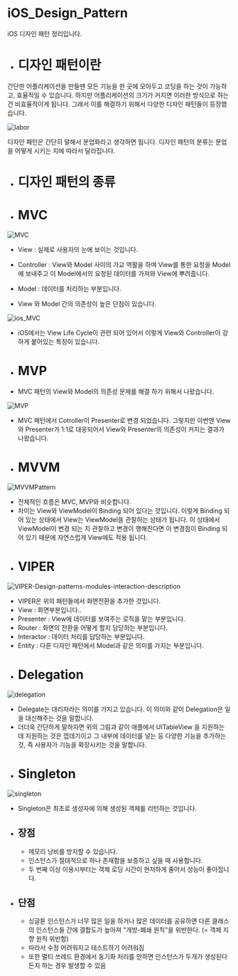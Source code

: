 # iOS_Design_Pattern
iOS 디자인 패턴 정리입니다. 

- # 디자인 패턴이란

간단한 어플리케이션을 만들땐 모든 기능을 한 곳에 모아두고 코딩을 하는 것이 가능하고, 효율적일 수 있습니다. 하지만 어플리케이션의 크기가 커지면 이러한 방식으로 하는 건 비효율적이게 됩니다. 
그래서 이를 해결하기 위해서 다양한 디자인 패턴들이 등장했습니다. 

![labor](https://user-images.githubusercontent.com/76652929/127452285-2c850015-9437-48d8-8ded-60e31bcba943.jpg)


디자인 패턴은 간단히 말해서 분업화라고 생각하면 됩니다. 
디자인 패턴의 분류는 분업을 어떻게 시키는 지에 따라서 달라집니다. 


- # 디자인 패턴의 종류 



- # MVC


![MVC](https://user-images.githubusercontent.com/76652929/127449283-2c067ea0-d4ff-41af-a067-a71e21739373.png)

  + View : 실제로 사용자의 눈에 보이는 것입니다. 
  + Controller : View와 Model 사이의 가교 역활을 하며 View를 통한 요청을 Model에 보내주고 이 Model에서의 요청된 데이터를 가져와 View에 뿌려줍니다.  
  + Model : 데이터를 처리하는 부분입니다. 

  + View 와 Model 간의 의존성이 높은 단점이 있습니다.


![ios_MVC](https://user-images.githubusercontent.com/76652929/127449294-608a8bf9-b3da-465c-a1fd-3afe3409abcc.png)


  + iOS에서는 View Life Cycle이 관련 되어 있어서 이렇게 View와 Controller이 강하게 붙어있는 특징이 있습니다. 



- # MVP


 + MVC 패턴의 View와 Model의 의존성 문제를 해결 하기 위해서 나왔습니다. 

![MVP](https://user-images.githubusercontent.com/76652929/127452602-1b242466-2dd1-483a-9ed7-78af7f689ade.png)


   + MVC 패턴에서 Cotroller이 Presenter로 변경 되었습니다. 그렇지만 이번엔 View와 Presenter가 1:1로 대응되어서 View와 Presenter의 의존성이 커지는 결과가 나왔습니다. 



- # MVVM

![MVVMPattern](https://user-images.githubusercontent.com/76652929/127453230-c8ef272d-45e7-47e4-aa91-03cb2348166a.png)


  + 전체적인 흐름은 MVC, MVP와 비슷합니다. 
  + 차이는 View와 ViewModel이 Binding 되어 있다는 것입니다. 이렇게 Binding 되어 있는 상태에서 View는 ViewModel을 관찰하는 상태가 됩니다. 이 상태에서 ViewModel이 변경 되는 지 관찰하고 변경이 행해진다면 이 변경점이 Binding 되어 있기 때문에 자연스럽게 View에도 적용 됩니다.  



- # VIPER
![VIPER-Design-patterns-modules-interaction-description](https://user-images.githubusercontent.com/76652929/127454364-f9c43802-1098-4f92-8e56-516d0bfe8135.png)

  + VIPER은 위의 패턴들에서 화면전환을 추가한 것입니다. 
  + View : 화면부분입니다..
  + Presenter : View에 데이터를 보여주는 로직을 맡는 부분입니다.
  + Router : 화면의 전환을 어떻게 할지 담당하는 부분입니다.
  + Interactor : 데이터 처리를 담당하는 부분입니다.
  + Entity : 다른 디자인 패턴에서 Model과 같은 의미를 가지는 부분입니다. 


- # Delegation 

![delegation](https://user-images.githubusercontent.com/76652929/127456487-d142d922-eb4a-4b58-ab39-22793552e3c6.png)

  + Delegate는 대리자라는 의미를 가지고 있습니다. 이 의미와 같이 Delegation은 일을 대신해주는 것을 말합니다.
  + 더더욱 간단하게 말하자면 위의 그림과 같이 애플에서 UITableView 을 지원하는 데 지원하는 것은 껍데기이고 그 내부에 데이터를 넣는 등 다양한 기능을 추가하는 것, 즉 사용자가 기능을 확장시키는 것을 말합니다.




- # Singleton

![singleton](https://user-images.githubusercontent.com/76652929/127458842-63a2ee8e-498b-4e15-a72f-b0418e4a6239.png)


+ Singleton은 최초로 생성자에 의해 생성된 객체를 리턴하는 것입니다.
* ## 장점 
  + 메모리 낭비를 방지할 수 있습니다.
  + 인스턴스가 절대적으로 하나 존재함을 보증하고 싶을 때 사용합니다.
  + 두 번째 이상 이용시부터는 객체 로딩 시간이 현저하게 줄어서 성능이 좋아집니다. 

* ## 단점
  + 싱글톤 인스턴스가 너무 많은 일을 하거나 많은 데이터를 공유하면 다른 클래스의 인스턴스들 간에 결합도가 높아져 "개방-폐쇄 원칙"을 위반한다. (= 객체 지향 원칙 위반함)
  + 따라서 수정 어려워지고 테스트하기 어려워짐 
  + 또한 멀티 쓰레드 환경에서 동기화 처리를 안하면 인스턴스가 두개가 생성된다든지 하는 경우 발생할 수 있음 
